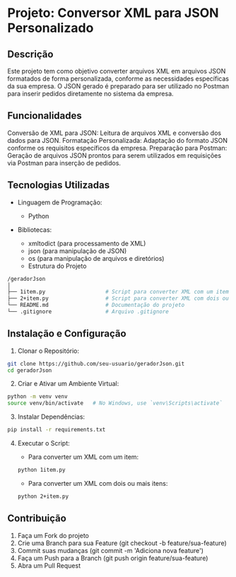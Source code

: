 # Projeto: Conversor XML para JSON Personalizado
## Descrição
Este projeto tem como objetivo converter arquivos XML em arquivos JSON formatados de forma personalizada, conforme as necessidades específicas da sua empresa. O JSON gerado é preparado para ser utilizado no Postman para inserir pedidos diretamente no sistema da empresa.

## Funcionalidades
Conversão de XML para JSON: Leitura de arquivos XML e conversão dos dados para JSON.
Formatação Personalizada: Adaptação do formato JSON conforme os requisitos específicos da empresa.
Preparação para Postman: Geração de arquivos JSON prontos para serem utilizados em requisições via Postman para inserção de pedidos.

## Tecnologias Utilizadas
* Linguagem de Programação:
    * Python

* Bibliotecas:

    * xmltodict (para processamento de XML)
    * json (para manipulação de JSON)
    * os (para manipulação de arquivos e diretórios)
    * Estrutura do Projeto
``` bash
/geradorJson
│
├── 1item.py                   # Script para converter XML com um item para JSON
├── 2+item.py                  # Script para converter XML com dois ou mais itens para JSON
└── README.md                  # Documentação do projeto
└── .gitignore                 # Arquivo .gitignore
``` 
## Instalação e Configuração

1. Clonar o Repositório:
``` bash
git clone https://github.com/seu-usuario/geradorJson.git
cd geradorJson
```

2.  Criar e Ativar um Ambiente Virtual:

``` bash
python -m venv venv
source venv/bin/activate   # No Windows, use `venv\Scripts\activate`
```
3. Instalar Dependências:

``` bash
pip install -r requirements.txt
```
4.  Executar o Script:

    * Para converter um XML com um item:

    ``` bash
    python 1item.py
    ```

    * Para converter um XML com dois ou mais itens:

    ``` bash
    python 2+item.py
    ```
## Contribuição
1. Faça um Fork do projeto
2. Crie uma Branch para sua Feature (git checkout -b feature/sua-feature)
3. Commit suas mudanças (git commit -m 'Adiciona nova feature')
4. Faça um Push para a Branch (git push origin feature/sua-feature)
5. Abra um Pull Request